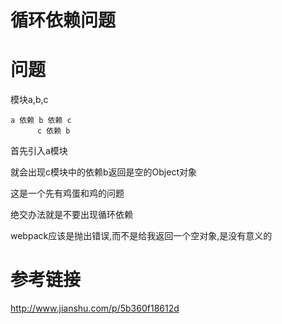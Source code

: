 # 循环依赖问题

# 问题

模块a,b,c

```
a 依赖 b 依赖 c
      c 依赖 b
```

首先引入a模块

就会出现c模块中的依赖b返回是空的Object对象

这是一个先有鸡蛋和鸡的问题

绝交办法就是不要出现循环依赖

webpack应该是抛出错误,而不是给我返回一个空对象,是没有意义的

# 参考链接

http://www.jianshu.com/p/5b360f18612d